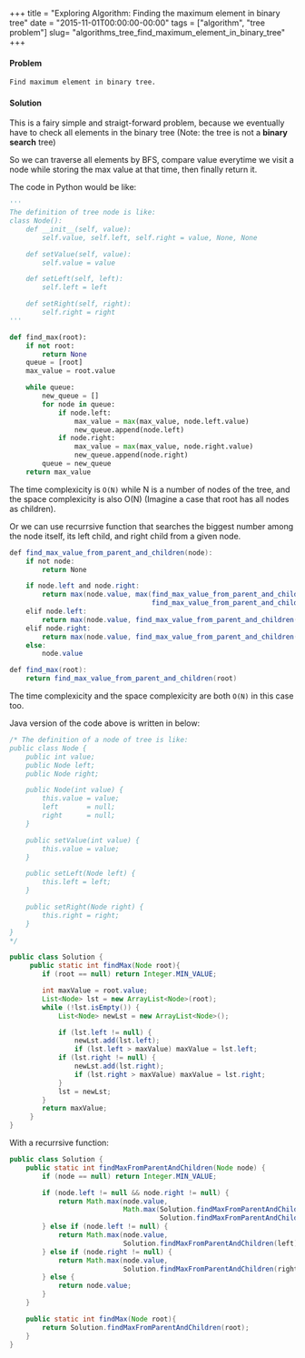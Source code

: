 +++
title = "Exploring Algorithm: Finding the maximum element in binary tree"
date  = "2015-11-01T00:00:00-00:00"
tags = ["algorithm", "tree problem"]
slug= "algorithms_tree_find_maximum_element_in_binary_tree"
+++

#### Problem

```markdown
Find maximum element in binary tree.
```

#### Solution

This is a fairy simple and straigt-forward problem, because we eventually have to check all elements in the binary tree (Note: the tree is not a **binary search** tree)

So we can traverse all elements by BFS, compare value everytime we visit a node while storing the max value at that time, then finally return it.

The code in Python would be like:

```python
'''
The definition of tree node is like:
class Node():
    def __init__(self, value):
        self.value, self.left, self.right = value, None, None

    def setValue(self, value):
        self.value = value

    def setLeft(self, left):
        self.left = left

    def setRight(self, right):
        self.right = right
'''

def find_max(root):
    if not root:
        return None
    queue = [root]
    max_value = root.value

    while queue:
        new_queue = []
        for node in queue:
            if node.left:
                max_value = max(max_value, node.left.value)
                new_queue.append(node.left)
            if node.right:
                max_value = max(max_value, node.right.value)
                new_queue.append(node.right)
        queue = new_queue
    return max_value
```

The time complexicity is `O(N)` while N is a number of nodes of the tree, and the space complexicity is also O(N) (Imagine a case that root has all nodes as children).

Or we can use recurrsive function that searches the biggest number among the node itself, its left child, and right child from a given node.

```java
def find_max_value_from_parent_and_children(node):
    if not node:
        return None

    if node.left and node.right:
        return max(node.value, max(find_max_value_from_parent_and_children(node.left), \
                                   find_max_value_from_parent_and_children(node.right)))
    elif node.left:
        return max(node.value, find_max_value_from_parent_and_children(node.left))
    elif node.right:
        return max(node.value, find_max_value_from_parent_and_children(node.right))
    else:
        node.value

def find_max(root):
    return find_max_value_from_parent_and_children(root)
```

The time complexicity and the space complexicity are both `O(N)` in this case too.

Java version of the code above is written in below:

```java
/* The definition of a node of tree is like:
public class Node {
    public int value;
    public Node left;
    public Node right;

    public Node(int value) {
        this.value = value;
        left       = null;
        right      = null;
    }

    public setValue(int value) {
        this.value = value;
    }

    public setLeft(Node left) {
        this.left = left;
    }

    public setRight(Node right) {
        this.right = right;
    }
}
*/

public class Solution {
     public static int findMax(Node root){
        if (root == null) return Integer.MIN_VALUE;

        int maxValue = root.value;
        List<Node> lst = new ArrayList<Node>(root);
        while (!lst.isEmpty()) {
            List<Node> newLst = new ArrayList<Node>();

            if (lst.left != null) {
                newLst.add(lst.left);
                if (lst.left > maxValue) maxValue = lst.left;
            if (lst.right != null) {
                newLst.add(lst.right);
                if (lst.right > maxValue) maxValue = lst.right;
            }
            lst = newLst;
        }
        return maxValue;
     }
}
```

With a recurrsive function:

```java
public class Solution {
    public static int findMaxFromParentAndChildren(Node node) {
        if (node == null) return Integer.MIN_VALUE;

        if (node.left != null && node.right != null) {
            return Math.max(node.value,
                            Math.max(Solution.findMaxFromParentAndChildren(left),
                                     Solution.findMaxFromParentAndChildren(right)));
        } else if (node.left != null) {
            return Math.max(node.value,
                            Solution.findMaxFromParentAndChildren(left));
        } else if (node.right != null) {
            return Math.max(node.value,
                            Solution.findMaxFromParentAndChildren(right));
        } else {
            return node.value;
        }
    }

    public static int findMax(Node root){
        return Solution.findMaxFromParentAndChildren(root);    
    }
}
```
